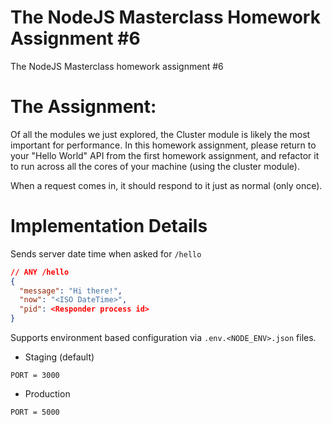 # The NodeJS Masterclass Homework Assignment #6

The NodeJS Masterclass homework assignment #6

# The Assignment:

Of all the modules we just explored, the Cluster module is likely the most important for performance. In this homework assignment, please return to your "Hello World" API from the first homework assignment, and refactor it to run across all the cores of your machine (using the cluster module).

When a request comes in, it should respond to it just as normal (only once).

# Implementation Details

Sends server date time when asked for `/hello`

```json
// ANY /hello
{
  "message": "Hi there!",
  "now": "<ISO DateTime>",
  "pid": <Responder process id>
}
```

Supports environment based configuration via `.env.<NODE_ENV>.json` files.

- Staging (default)

```
PORT = 3000
```

- Production

```
PORT = 5000
```
